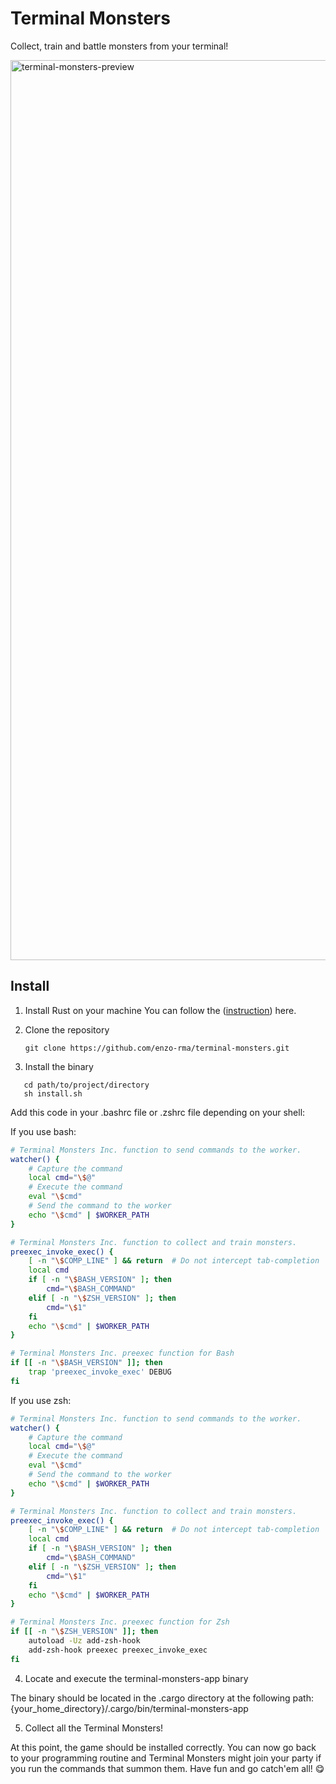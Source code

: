 # Terminal Monsters

Collect, train and battle monsters from your terminal!

<img width="1440" alt="terminal-monsters-preview" src="https://github.com/enzo-rma/terminal-monsters/assets/127135864/6045ccbe-1a10-43d1-b3f4-a89160f1c4e0">

## Install

1. Install Rust on your machine
   You can follow the ([instruction](https://doc.rust-lang.org/book/ch01-01-installation.html)) here.

2. Clone the repository

   ```shell
   git clone https://github.com/enzo-rma/terminal-monsters.git
   ```

3. Install the binary

```shell
   cd path/to/project/directory
   sh install.sh
```

Add this code in your .bashrc file or .zshrc file depending on your shell:

If you use bash:

```bash
# Terminal Monsters Inc. function to send commands to the worker.
watcher() {
    # Capture the command
    local cmd="\$@"
    # Execute the command
    eval "\$cmd"
    # Send the command to the worker
    echo "\$cmd" | $WORKER_PATH
}

# Terminal Monsters Inc. function to collect and train monsters.
preexec_invoke_exec() {
    [ -n "\$COMP_LINE" ] && return  # Do not intercept tab-completion
    local cmd
    if [ -n "\$BASH_VERSION" ]; then
        cmd="\$BASH_COMMAND"
    elif [ -n "\$ZSH_VERSION" ]; then
        cmd="\$1"
    fi
    echo "\$cmd" | $WORKER_PATH
}

# Terminal Monsters Inc. preexec function for Bash
if [[ -n "\$BASH_VERSION" ]]; then
    trap 'preexec_invoke_exec' DEBUG
fi
```

If you use zsh:

```bash
# Terminal Monsters Inc. function to send commands to the worker.
watcher() {
    # Capture the command
    local cmd="\$@"
    # Execute the command
    eval "\$cmd"
    # Send the command to the worker
    echo "\$cmd" | $WORKER_PATH
}

# Terminal Monsters Inc. function to collect and train monsters.
preexec_invoke_exec() {
    [ -n "\$COMP_LINE" ] && return  # Do not intercept tab-completion
    local cmd
    if [ -n "\$BASH_VERSION" ]; then
        cmd="\$BASH_COMMAND"
    elif [ -n "\$ZSH_VERSION" ]; then
        cmd="\$1"
    fi
    echo "\$cmd" | $WORKER_PATH
}

# Terminal Monsters Inc. preexec function for Zsh
if [[ -n "\$ZSH_VERSION" ]]; then
    autoload -Uz add-zsh-hook
    add-zsh-hook preexec preexec_invoke_exec
fi
```

4. Locate and execute the terminal-monsters-app binary

The binary should be located in the .cargo directory at the following path: {your_home_directory}/.cargo/bin/terminal-monsters-app

5. Collect all the Terminal Monsters!

At this point, the game should be installed correctly. You can now go back to your programming routine and Terminal Monsters might join your party if you run the commands that summon them. Have fun and go catch'em all! 😋
